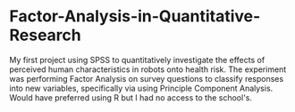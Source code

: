 # Factor-Analysis-in-Quantitative-Research
My first project using SPSS to quantitatively investigate the effects of perceived human characteristics in robots onto health risk. The experiment was performing Factor Analysis on survey questions to classify responses into new variables, specifically via using Principle Component Analysis.
Would have preferred using R but I had no access to the school's.

